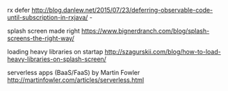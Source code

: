 rx defer
http://blog.danlew.net/2015/07/23/deferring-observable-code-until-subscription-in-rxjava/ -

splash screen made right
https://www.bignerdranch.com/blog/splash-screens-the-right-way/

loading heavy libraries on startap
http://szagurskii.com/blog/how-to-load-heavy-libraries-on-splash-screen/

serverless apps (BaaS/FaaS) by Martin Fowler
http://martinfowler.com/articles/serverless.html
